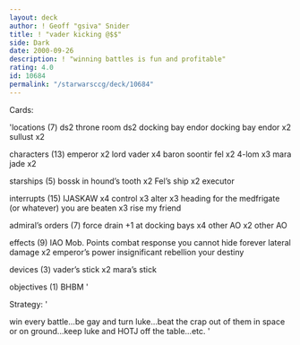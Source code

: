 ```yaml
---
layout: deck
author: ! Geoff "gsiva" Snider
title: ! "vader kicking @$$"
side: Dark
date: 2000-09-26
description: ! "winning battles is fun and profitable"
rating: 4.0
id: 10684
permalink: "/starwarsccg/deck/10684"
---
```

Cards: 

'locations (7)
ds2 throne room
ds2 docking bay
endor docking bay
endor x2
sullust x2

characters (13)
emperor x2
lord vader x4
baron soontir fel x2
4-lom x3
mara jade x2

starships (5)
bossk in hound’s tooth x2
Fel’s ship x2
executor

interrupts (15)
IJASKAW x4
control x3
alter x3
heading for the medfrigate (or whatever)
you are beaten x3
rise my friend

admiral’s orders (7)
force drain +1 at docking bays x4
other AO x2
other AO

effects (9)
IAO
Mob. Points
combat response
you cannot hide forever
lateral damage x2
emperor’s power
insignificant rebellion
your destiny

devices (3)
vader’s stick x2
mara’s stick

objectives (1)
BHBM '

Strategy: '

win every battle...be gay and turn luke...beat the crap out of them in space or on ground...keep luke and HOTJ off the table...etc. '
